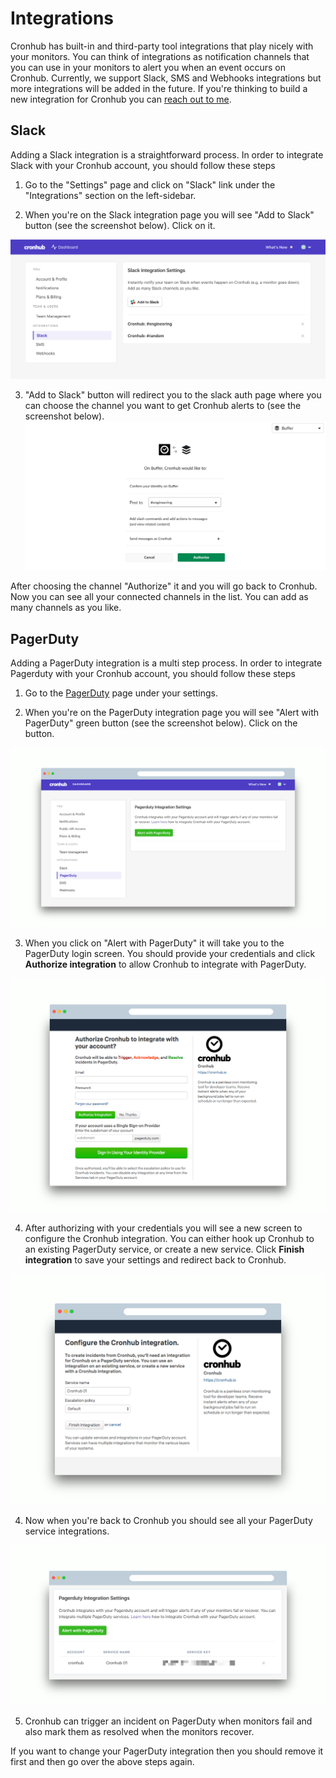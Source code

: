# Integrations

Cronhub has built-in and third-party tool integrations that play nicely with your monitors. You can think of integrations as notification channels that you can use in your monitors to alert you when an event occurs on Cronhub. Currently, we support Slack, SMS and Webhooks integrations but more integrations will be added in the future. If you're thinking to build a new integration for Cronhub you can [reach out to me](mailto:tigran@cronhub.io).

## Slack
Adding a Slack integration is a straightforward process. In order to integrate Slack with your Cronhub account, you should follow these steps

1. Go to the "Settings" page and click on "Slack" link under the "Integrations" section on the left-sidebar.

2. When you're on the Slack integration page you will see "Add to Slack" button (see the screenshot below). Click on it.

![Add to Slack](./slack-integration-step-1.png)

3. "Add to Slack" button will redirect you to the slack auth page where you can choose the channel you want to get Cronhub alerts to (see the screenshot below).
![Slack auth page](./slack-integration-step-2.png)

After choosing the channel "Authorize" it and you will go back to Cronhub. Now you can see all your connected channels in the list. You can add as many channels as you like.


## PagerDuty
Adding a PagerDuty integration is a multi step process. In order to integrate Pagerduty with your Cronhub account, you should follow these steps

1. Go to the [PagerDuty](https://cronhub.io/settings/integrations/pagerduty) page under your settings.

2. When you're on the PagerDuty integration page you will see "Alert with PagerDuty" green button (see the screenshot below). Click on the button.

![Alert with PagerDuty](./pd-integration-step-1.png)

3. When you click on "Alert with PagerDuty" it will take you to the PagerDuty login screen. You should provide your credentials and click **Authorize integration** to allow Cronhub to integrate with PagerDuty.

![Authorize integration with Cronhub](./pd-integration-step-2.png)

4. After authorizing with your credentials you will see a new screen to configure the Cronhub integration. You can either hook up Cronhub to an existing PagerDuty service, or create a new service. Click **Finish integration** to save your settings and redirect back to Cronhub.

![Configure the Cronhub Integration](./pd-integration-step-3.png)

4. Now when you're back to Cronhub you should see all your PagerDuty service integrations.

![PagerDuty Cronhub Integration](./pd-integration-step-4.png)

5. Cronhub can trigger an incident on PagerDuty when monitors fail and also mark them as resolved when the monitors recover.


If you want to change your PagerDuty integration then you should remove it first and then go over the above steps again.

